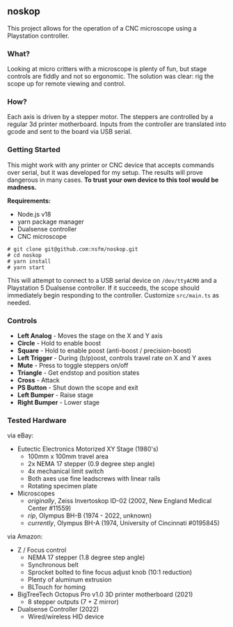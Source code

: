 ## noskop

This project allows for the operation of a CNC microscope using a Playstation controller.

### What?

Looking at micro critters with a microscope is plenty of fun, but stage controls are fiddly
and not so ergonomic. The solution was clear: rig the scope up for remote viewing and control.

### How?

Each axis is driven by a stepper motor. The steppers are controlled by a regular 3d printer
motherboard. Inputs from the controller are translated into gcode and sent to the board
via USB serial.

### Getting Started

This might work with any printer or CNC device that accepts commands over serial, but it
was developed for my setup. The results will prove dangerous in many cases. **To trust your
own device to this tool would be madness.**

**Requirements:**

- Node.js v18
- yarn package manager
- Dualsense controller
- CNC microscope

```
# git clone git@github.com:nsfm/noskop.git
# cd noskop
# yarn install
# yarn start
```

This will attempt to connect to a USB serial device on `/dev/ttyACM0` and a Playstation 5
Dualsense controller. If it succeeds, the scope should immediately begin responding to the
controller. Customize `src/main.ts` as needed.

### Controls

- **Left Analog** - Moves the stage on the X and Y axis
- **Circle** - Hold to enable boost
- **Square** - Hold to enable poost (anti-boost / precision-boost)
- **Left Trigger** - During (b/p)oost, controls travel rate on X and Y axes
- **Mute** - Press to toggle steppers on/off
- **Triangle** - Get endstop and position states
- **Cross** - Attack
- **PS Button** - Shut down the scope and exit
- **Left Bumper** - Raise stage
- **Right Bumper** - Lower stage

### Tested Hardware

via eBay:

- Eutectic Electronics Motorized XY Stage (1980's)
  - 100mm x 100mm travel area
  - 2x NEMA 17 stepper (0.9 degree step angle)
  - 4x mechanical limit switch
  - Both axes use fine leadscrews with linear rails
  - Rotating specimen plate
- Microscopes
  - _originally_, Zeiss Invertoskop ID-02 (2002, New England Medical Center #11559)
  - _rip_, Olympus BH-B (1974 - 2022, unknown)
  - _currently_, Olympus BH-A (1974, University of Cincinnati #0195845)

via Amazon:

- Z / Focus control
  - NEMA 17 stepper (1.8 degree step angle)
  - Synchronous belt
  - Sprocket bolted to fine focus adjust knob (10:1 reduction)
  - Plenty of aluminum extrusion
  - BLTouch for homing
- BigTreeTech Octopus Pro v1.0 3D printer motherboard (2021)
  - 8 stepper outputs (7 + Z mirror)
- Dualsense Controller (2022)
  - Wired/wireless HID device
